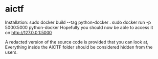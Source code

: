 # aictf

Installation:
sudo docker build --tag python-docker . 
sudo docker run -p 5000:5000 python-docker
Hopefully you should now be able to access it on http://127.0.0.1:5000

A redacted version of the source code is provided that you can look at, Everything inside the AICTF folder should be considered hidden from the users.
